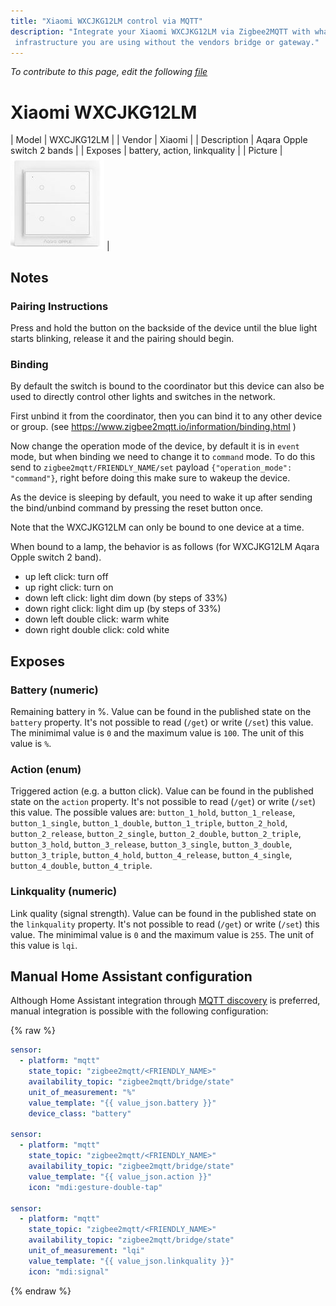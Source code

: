 ```yaml
---
title: "Xiaomi WXCJKG12LM control via MQTT"
description: "Integrate your Xiaomi WXCJKG12LM via Zigbee2MQTT with whatever smart home
 infrastructure you are using without the vendors bridge or gateway."
---
```


*To contribute to this page, edit the following
[file](https://github.com/Koenkk/zigbee2mqtt.io/blob/master/docs/devices/WXCJKG12LM.md)*

# Xiaomi WXCJKG12LM

| Model | WXCJKG12LM  |
| Vendor  | Xiaomi  |
| Description | Aqara Opple switch 2 bands |
| Exposes | battery, action, linkquality |
| Picture | ![Xiaomi WXCJKG12LM](../images/devices/WXCJKG12LM.jpg) |

## Notes


### Pairing Instructions
Press and hold the button on the backside of the device until the blue light starts blinking, release it and the pairing should begin.

### Binding
By default the switch is bound to the coordinator but this device can also be used to directly control other lights and switches in the network.

First unbind it from the coordinator, then you can bind it to any other device or group. (see https://www.zigbee2mqtt.io/information/binding.html )

Now change the operation mode of the device, by default it is in `event` mode, but when binding we need to change it to `command` mode.
To do this send to `zigbee2mqtt/FRIENDLY_NAME/set` payload `{"operation_mode": "command"}`, right before doing this make sure to wakeup the device.

As the device is sleeping by default, you need to wake it up after sending the bind/unbind command by pressing the reset button once.


Note that the WXCJKG12LM can only be bound to one device at a time.

When bound to a lamp, the behavior is as follows (for WXCJKG12LM Aqara Opple switch 2 band).
- up left click: turn off
- up right click: turn on
- down left click: light dim down (by steps of 33%)
- down right click: light dim up (by steps of 33%)
- down left double click: warm white
- down right double click: cold white




## Exposes
### Battery (numeric)
Remaining battery in %.
Value can be found in the published state on the `battery` property.
It's not possible to read (`/get`) or write (`/set`) this value.
The minimimal value is `0` and the maximum value is `100`.
The unit of this value is `%`.

### Action (enum)
Triggered action (e.g. a button click).
Value can be found in the published state on the `action` property.
It's not possible to read (`/get`) or write (`/set`) this value.
The possible values are: `button_1_hold`, `button_1_release`, `button_1_single`, `button_1_double`, `button_1_triple`, `button_2_hold`, `button_2_release`, `button_2_single`, `button_2_double`, `button_2_triple`, `button_3_hold`, `button_3_release`, `button_3_single`, `button_3_double`, `button_3_triple`, `button_4_hold`, `button_4_release`, `button_4_single`, `button_4_double`, `button_4_triple`.

### Linkquality (numeric)
Link quality (signal strength).
Value can be found in the published state on the `linkquality` property.
It's not possible to read (`/get`) or write (`/set`) this value.
The minimimal value is `0` and the maximum value is `255`.
The unit of this value is `lqi`.

## Manual Home Assistant configuration
Although Home Assistant integration through [MQTT discovery](../integration/home_assistant) is preferred,
manual integration is possible with the following configuration:


{% raw %}
```yaml
sensor:
  - platform: "mqtt"
    state_topic: "zigbee2mqtt/<FRIENDLY_NAME>"
    availability_topic: "zigbee2mqtt/bridge/state"
    unit_of_measurement: "%"
    value_template: "{{ value_json.battery }}"
    device_class: "battery"

sensor:
  - platform: "mqtt"
    state_topic: "zigbee2mqtt/<FRIENDLY_NAME>"
    availability_topic: "zigbee2mqtt/bridge/state"
    value_template: "{{ value_json.action }}"
    icon: "mdi:gesture-double-tap"

sensor:
  - platform: "mqtt"
    state_topic: "zigbee2mqtt/<FRIENDLY_NAME>"
    availability_topic: "zigbee2mqtt/bridge/state"
    unit_of_measurement: "lqi"
    value_template: "{{ value_json.linkquality }}"
    icon: "mdi:signal"
```
{% endraw %}


